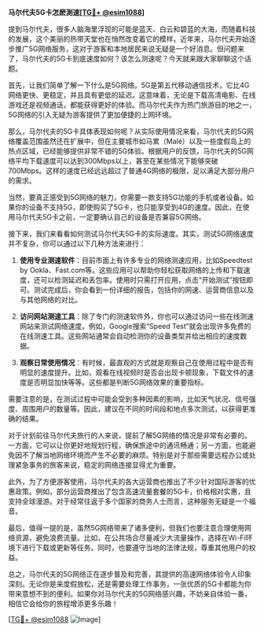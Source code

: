**马尔代夫5G卡怎麽測速[[TG💪+ @esim1088](https://t.me/s/esim1088)]**

提到马尔代夫，很多人脑海里浮现的可能是蓝天、白云和碧蓝的大海，而随着科技的发展，这个美丽的热带天堂也在悄然改变着它的模样。近年来，马尔代夫开始逐步推广5G网络服务，这对于游客和本地居民来说无疑是一个好消息。但问题来了，马尔代夫的5G卡到底速度如何？该怎么测速呢？今天就来跟大家聊聊这个话题。

首先，让我们简单了解一下什么是5G网络。5G是第五代移动通信技术，它比4G网络更快、更稳定，并且具有更低的延迟。这意味着，无论是下载高清电影、在线游戏还是视频通话，都能获得更好的体验。而马尔代夫作为热门旅游目的地之一，5G网络的引入无疑为游客提供了更加便捷的上网环境。

那么，马尔代夫的5G卡具体表现如何呢？从实际使用情况来看，马尔代夫的5G网络覆盖范围虽然还在扩展中，但在主要城市如马累（Malé）以及一些度假岛上的热点区域，已经能够提供非常不错的5G体验。根据用户的反馈，马尔代夫的5G网络平均下载速度可以达到300Mbps以上，甚至在某些情况下能够突破700Mbps。这样的速度已经远远超过了普通4G网络的极限，足以满足大部分用户的需求。

当然，要真正感受到5G网络的魅力，你需要一款支持5G功能的手机或者设备。如果你的设备不支持5G，即使购买了5G卡，也只能享受到4G的速度。因此，在使用马尔代夫5G卡之前，一定要确认自己的设备是否兼容5G网络。

接下来，我们来看看如何测试马尔代夫5G卡的实际速度。其实，测试5G网络速度并不复杂，你可以通过以下几种方法来进行：

1. **使用专业测速软件**：目前市面上有许多专业的网络测速应用，比如Speedtest by Ookla、Fast.com等。这些应用可以帮助你轻松获取网络的上传和下载速度，还可以检测延迟和丢包率。使用时只需打开应用，点击“开始测试”按钮即可。测试完成后，你会看到一份详细的报告，包括你的网速、运营商信息以及与其他网络的对比。

2. **访问网站测速工具**：除了专门的测速软件外，你也可以通过访问一些在线测速网站来测试网络速度。例如，Google搜索“Speed Test”就会出现许多免费的在线测速工具。这些网站通常会自动检测你的设备类型并给出相应的速度数据。

3. **观察日常使用情况**：有时候，最直观的方式就是观察自己在使用过程中是否有明显的速度提升。比如，观看在线视频时是否会出现卡顿现象，下载文件的速度是否明显加快等等。这些都是判断5G网络效果的重要指标。

需要注意的是，在测试过程中可能会受到多种因素的影响，比如天气状况、信号强度、周围用户的数量等。因此，建议在不同的时间段和地点多次测试，以获得更准确的结果。

对于计划前往马尔代夫旅行的人来说，提前了解5G网络的情况是非常有必要的。一方面，它可以让你更好地规划行程，确保旅途中的通讯畅通；另一方面，也能避免因不了解当地网络环境而产生不必要的麻烦。特别是对于那些需要远程办公或处理紧急事务的旅客来说，稳定的网络连接显得尤为重要。

此外，为了方便游客使用，马尔代夫的各大运营商也推出了不少针对国际游客的优惠政策。例如，部分运营商推出了包含高速流量套餐的5G卡，价格相对实惠，且支持全球漫游。对于经常往返于多个国家的商务人士而言，这种服务无疑是一个福音。

最后，值得一提的是，虽然5G网络带来了诸多便利，但我们也要注意合理使用网络资源，避免浪费流量。比如，在公共场合尽量减少大流量操作，选择在Wi-Fi环境下进行下载或更新等任务。同时，也要遵守当地的法律法规，尊重其他用户的权益。

总之，马尔代夫的5G网络正在逐步普及和完善，其提供的高速网络体验令人印象深刻。无论你是来度假放松，还是需要处理工作事务，一张优质的5G卡都能为你带来意想不到的便利。如果你对马尔代夫的5G网络感兴趣，不妨亲自体验一番，相信它会给你的旅程增添更多乐趣！

[[TG💪+ @esim1088](https://t.me/s/esim1088) ![Image](https://i.postimg.cc/4NQfJmqS/Snipaste-2025-05-13-00-14-12.png)]
